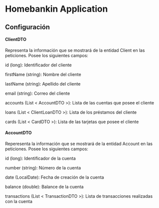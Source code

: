 # Homebankin Application

## Configuración

#### ClientDTO
Representa la información que se mostrará de la entidad Client en las peticiones. Posee los siguientes campos: 

id (long): Identificador del cliente

firstName (string): Nombre del cliente

lastName (string): Apellido del cliente

email (string): Correo del cliente

accounts (List < AccountDTO >): Lista de las cuentas que posee el cliente

loans (List < ClientLoanDTO >): Lista de los préstamos del cliente

cards (List < CardDTO >): Lista de las tarjetas que posee el cliente

#### AccountDTO
Reperesenta la información que se mostrará de la entidad Account en las peticiones. Posee los siguientes campos:

id (long): Identificador de la cuenta

number (string): Número de la cuenta

date (LocalDate): Fecha de creación de la cuenta

balance (double): Balance de la cuenta

transactions (List < TransactionDTO >): Lista de transacciones realizadas con la cuenta
